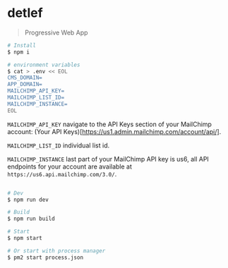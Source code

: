 # detlef

> Progressive Web App

```bash
# Install
$ npm i

# environment variables
$ cat > .env << EOL
CMS_DOMAIN=
APP_DOMAIN=
MAILCHIMP_API_KEY=
MAILCHIMP_LIST_ID=
MAILCHIMP_INSTANCE=
EOL
```

```MAILCHIMP_API_KEY``` navigate to the API Keys section of your MailChimp account: (Your API Keys)[https://us1.admin.mailchimp.com/account/api/].

```MAILCHIMP_LIST_ID``` individual list id.

```MAILCHIMP_INSTANCE``` last part of your MailChimp API key is us6, all API endpoints for your account are available at ```https://us6.api.mailchimp.com/3.0/```.

```bash

# Dev
$ npm run dev

# Build
$ npm run build

# Start
$ npm start

# Or start with process manager 
$ pm2 start process.json
```
